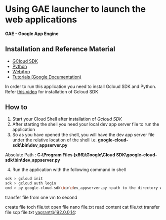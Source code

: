 # Using GAE launcher to launch the web applications

#### GAE - Google App Engine

## Installation and Reference Material

 - [GCloud SDK](https://cloud.google.com/sdk/docs/install)
 - [Python](https://www.python.org/downloads/)
 - [WebApp](https://webapp2.readthedocs.io/en/latest/)
 - [Tutorials (Google Documentation)](https://cloud.google.com/python/docs/setup)

In order to run this application you need to install Gcloud SDK and Python.
Refer [this video](https://www.youtube.com/watch?v=k-8qFh8EfFA) for installation of Gcloud SDK
## How to

1. Start your Cloud Shell after installation of _Gcloud SDK_
2. After starting the shell you need your local dev app server file to run the application
3. So as you have opened the shell, you will have the dev app server file under the relative location of the shell 
i.e. **google-cloud-sdk\bin\dev_appserver.py**

Absolute Path : **C:\Program Files (x86)\Google\Cloud SDK\google-cloud-sdk\bin\dev_appserver.py**

4. Run the application with the following command in shell
```sh
sdk > gcloud init
sdk > gcloud auth login 
cmd > py google-cloud-sdk\bin\dev_appserver.py <path to the directory where application resides>
```

transfer file from one vm to second 

create file 
toch file.txt
open file
nano file.txt
read content 
cat file.txt
transfer file 
scp file.txt vagrant@192.0.0.14:
